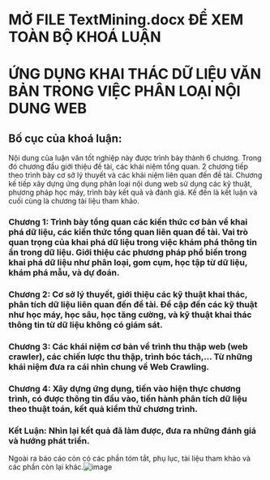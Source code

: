 # MỞ FILE TextMining.docx ĐỂ XEM TOÀN BỘ KHOÁ LUẬN
# ỨNG DỤNG KHAI THÁC DỮ LIỆU VĂN BẢN TRONG VIỆC PHÂN LOẠI NỘI DUNG WEB
## Bố cục của khoá luận:
Nội dung của luận văn tốt nghiệp này được trình bày thành 6 chương.  Trong đó chương đầu giới thiệu đề tài, các khái niệm tổng quan. 2 chương tiếp theo trình bày cơ sở lý thuyết và các khái niệm liên quan đến đề tài. Chương kế tiếp xây dựng ứng dụng phân loại nội dung web sử dụng các kỹ thuật, phương pháp học máy, trình bày kết quả và đánh giá. Kế đến là kết luận và cuối cùng là chương tài liệu tham khảo. 
### Chương 1: Trình bày tổng quan các kiến thức cơ bản về khai phá dữ liệu, các kiến thức tổng quan liên quan đề tài. Vai trò quan trọng của khai phá dữ liệu trong việc khám phá thông tin ẩn trong dữ liệu. Giới thiệu các phương pháp phổ biến trong khai phá dữ liệu như phân loại, gom cụm, học tập từ dữ liệu, khám phá mẫu, và dự đoán.
### Chương 2: Cơ sở lý thuyết, giới thiệu các kỹ thuật khai thác, phân tích dữ liệu liên quan đến đề tài. Đề cập đến các kỹ thuật như học máy, học sâu, học tăng cường, và kỹ thuật khai thác thông tin từ dữ liệu không có giám sát.
### Chương 3: Các khái niệm cơ bản về trình thu thập web (web crawler), các chiến lược thu thập, trình bóc tách,… Từ những khái niệm đưa ra cái nhìn chung về Web Crawling.
### Chương 4: Xây dựng ứng dụng, tiến vào hiện thực chương trình, có được thông tin đầu vào, tiến hành phân tích dữ liệu theo thuật toán, kết quả kiểm thử chương trình.
### Kết Luận: Nhìn lại kết quả đã làm được, đưa ra những đánh giá và hướng phát triển. 
Ngoài ra báo cáo còn có các phần tóm tắt, phụ lục, tài liệu tham khảo và các phần còn lại khác.![image](https://github.com/user-attachments/assets/626bbadd-731e-4da9-965c-df6e9f589294)
